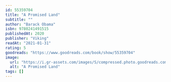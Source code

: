 ```yaml
---
id: 55359704
title: "A Promised Land"
subtitle: ""
author: "Barack Obama"
isbn: 9780241491515
publishedAt: 2020
publisher: "Viking"
readAt: "2021-01-31"
rating: 5
goodreads: "https://www.goodreads.com/book/show/55359704"
image:
  url: "https://i.gr-assets.com/images/S/compressed.photo.goodreads.com/books/1600414645l/55359704._SY475_.jpg"
  alt: "A Promised Land"
tags: []
---
```

